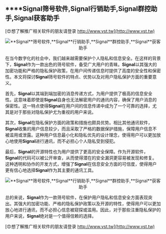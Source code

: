 ## ****Signal**筛号软件,**Signal**行销助手,**Signal**群控助手,**Signal**获客助手**

[😍想了解推广相关软件的朋友请登录 http://www.vst.tw](http://www.vst.tw)

 <center><img src="https://vst.tw/MP4/tuiguang/png/3.png" alt="**Signal**筛号软件,**Signal**行销助手,**Signal**群控助手,**Signal**获客助手"></center>

在当今数字化的社会中，我们越来越需要保护个人隐私和信息安全。在这样的背景下，**Signal**作为一款出色的筛号软件，备受广大用户的青睐。**Signal**以其强大的加密功能和严格的隐私保护政策，在用户间传递信息时提供了高度的安全性和保密性。本文将探讨**Signal**筛号软件的特点、优势以及对用户隐私保护方面的重要意义。

首先，**Signal**以其端到端加密的消息传递方式，为用户提供了极高的信息安全性。这意味着即使是**Signal**自身也无法解密用户的通讯内容，确保了用户消息的保密性。这一特点使得**Signal**在用户间的信息传递中成为了一个可靠的选择，尤其是对于那些对隐私保护尤为重视的用户来说。

其次，**Signal**在隐私保护方面的政策和措施也颇具优势。相比其他通讯软件，**Signal**收集的用户信息较少，而且采取了严格的数据保护措施，保障用户信息不被滥用或泄露。这种用户信息最小化和隐私优先的设计理念，使得用户可以更加放心地使用**Signal**进行通讯，而不必担心个人隐私受到侵犯。

最后，**Signal**的开源特性也为用户提供了更高的安全保障。作为开源软件，**Signal**的代码可以被公开审查，从而使得潜在的安全漏洞更容易被发现和修复。这种透明和协作的开发方式，增强了**Signal**在信息安全方面的可信度，使得用户更有信心地选择**Signal**作为其主要的通讯工具。

 <center><img src="https://vst.tw/MP4/tuiguang/png/4.png" alt="**Signal**筛号软件,**Signal**行销助手,**Signal**群控助手,**Signal**获客助手"></center>

总的来说，**Signal**作为一款筛号软件，在保护用户隐私和信息安全方面表现突出。其强大的加密功能、严格的隐私保护政策以及开源的特性，使得用户可以更加放心地进行通讯，而不必担心信息被窥探或滥用。因此，对于那些注重隐私保护的用户来说，**Signal**绝对是一个值得信赖的选择。

[😍想了解推广相关软件的朋友请登录 http://www.vst.tw](http://www.vst.tw)



